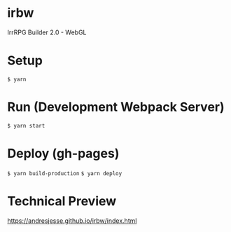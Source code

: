 # irbw

IrrRPG Builder 2.0 - WebGL

# Setup

`$ yarn`

# Run (Development Webpack Server)

`$ yarn start`

# Deploy (gh-pages)

`$ yarn build-production`
`$ yarn deploy`

# Technical Preview

https://andresjesse.github.io/irbw/index.html
